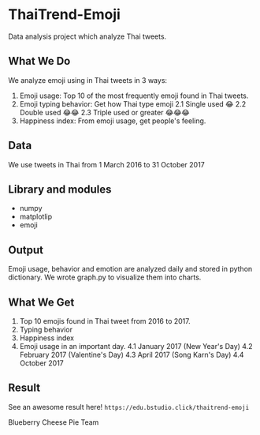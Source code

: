 # ThaiTrend-Emoji
Data analysis project which analyze Thai tweets.

## What We Do
We analyze emoji using in Thai tweets in 3 ways:
  1. Emoji usage: Top 10 of the most frequently emoji found in Thai tweets.
  2. Emoji typing behavior: Get how Thai type emoji
    2.1 Single used 😂
    2.2 Double used 😂😂
    2.3 Triple used or greater 😂😂😂
  3. Happiness index: From emoji usage, get people's feeling.

## Data
  We use tweets in Thai from 1 March 2016 to 31 October 2017

## Library and modules
 - numpy
 - matplotlip
 - emoji

## Output
Emoji usage, behavior and emotion are analyzed daily and stored in python dictionary. We wrote graph.py to visualize them into charts.

## What We Get
  1. Top 10 emojis found in Thai tweet from 2016 to 2017.
  2. Typing behavior 
  3. Happiness index 
  4. Emoji usage in an important day.
    4.1 January 2017 (New Year's Day)
    4.2 February 2017 (Valentine's Day)
    4.3 April 2017 (Song Karn's Day)
    4.4 October 2017

## Result
See an awesome result here!
  `https://edu.bstudio.click/thaitrend-emoji`

Blueberry Cheese Pie Team
